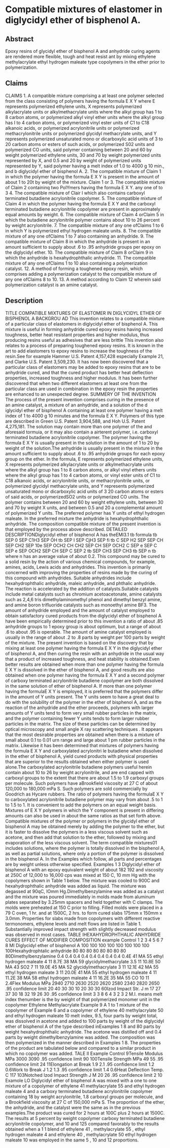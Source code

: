 # Compatible mixtures of elastomer in diglycidyl ether of bisphenol A.

## Abstract
Epoxy resins of glycidyl ether of bisphenol A and anhydride curing agents are rendered more flexible, tough and heat resist ant by mixing ethylene methylacrylate ethyl hydrogen maleate type copolymers in the ether prior to polymerization.

## Claims
CLAIMS 1. A compatible mixture comprising a at least one polymer selected from the class consisting of polymers having the formula E X Y where E represents polymerized ethylene units, X represents polymerized alkylacrylate units or alkylmethacrylate units where the alkyl group has 1 to 8 carbon atoms, or polymerized alkyl vinyl ether units where the alkyl group has I to 4 carbon atoms, or polymerized vinyl ester units of C1 to C18 alkanoic acids, or polymerized acrylonitrile units or polymerized methacrylonitrile units or polymerized glycidyl methacrylate units, and Y represents polymerized unsaturated mono or dicarboxylic acid units of 3 to 20 carbon atoms or esters of such acids, or polymerized S02 units and polymerized CO units, said polymer containing between 20 and 60 by weight polymerized ethylene units, 30 and 70 by weight polymerized units represented by X, and 0.5 and 20 by weight of polymerized units represented by Y, said polymer having a melt index of 1.0 to 4000 g 10 min., and b diglycidyl ether of bisphenol A. 2. The compatible mixture of Claim 1 in which the polymer having the formula E X Y is present in the amount of about 1 to 20t by weight of the mixture. Claim 1 or 3. The compatible mixture of Claim 2 containinq two PolYmers having the formula E X Y. any one of to 3 4. The compatible mixture of Clair l which also contains carboxyl terminated butadiene acrylonitrile copolymer. 5. The compatible mixture of Claim 4 in which the polymer having the formula E X Y and the carboxyl terminated butadiene acrylonitrile copolymer are present in approximately equal amounts by weight. 6. The compatible mixture of Claim 4 orClaim 5 in which the butadiene acrylonitrile polymer contains about 10 to 26 percent by weight acrylonitrile. 7. The compatible mixture of any one ofClaims 1 to 6 in which Y is polymerized ethyl hydrogen maleate units. 8. The compatible mixture of any one ofClaims 1 to 7 also containing an anhydride. 9. The compatible mixture of Claim 8 in which the anhydride is present in an amount sufficient to supply about .6 to .95 anhydride groups per epoxy on the diglycidyl ether. 10. The compatible mixture of Claim 8 orClaim 9 in which the anhydride is hexahydrophthalic anhydride. 11. The compatible mixture of any one ofClaims 1 to 10 also containing a polymerization catalyst. 12. A method of forming a toughened epoxy resin, which comprises adding a polymerization catalyst to the compatible mixture of any one ofClaims 8 to 10. 13. A method according to Claim 12 wherein said polymerization catalyst is an amine catalyst.

## Description
TITLE COMPATIBLE MIXTURES OF ELASTOMER IN DIGLYCIDYL ETHER OF BISPHENOL A BACKGROU AD This invention relates to a compatible mixture of a particular class of elastomers in diglycidyl ether of bisphenol A. This mixture is useful in forming anhydride cured epoxy resins having increased toughness, better heat resistant properties and higher modulus, thus producing resins useful as adhesives that are less brittle This invention also relates to a process of preparing toughened epoxy resins. It is known in the art to add elastomers to epoxy resins to increase the toughness of the resin.See for example Hammer U.S. Patent 4,157,428 especially Example 21, and Clarke U.S. Patent 3,509,230. It has now been discovered that a particular class of elastomers may be added to epoxy resins that are to be anhydride cured, and that the cured product has better heat deflection properties, increased toughness and higher modulus. It has been further discovered that when two different elastomers at least one from the particular class are used in combination in the epoxy resin the properties are enhanced to an unexpected degree. SUMMERY OF THE INVENTION The process of the present invention comprises curing in the presence of an amine catalyst, a mixture of an anhydride, and a solution of the d iglycidyl ether of bisphenol A containing at least one polymer having a melt index of 1 to 4000 g 10 minutes and the formula E X Y. Polymers of this type are described in Green U.S. Patent 3,904,588, and Hoh U.S. Patent 4,275,181. The solution may contain more than one polymer of the and aforesaid tormuia, or it may also contain a airterent polymer, i.e. carboxyl terminated butadiene acrylonitrile copolymer. The polymer having the formula E X Y is usually present in the solution in the amount of 1 to 20 by weight of the solution.The anhydride is usually present in the mixture in the amount sufficient to supply about .6 to .95 anhydride groups for each epoxy group on the ether. In the formula, E represents polymerized ethylene units, X represents polymerized alkylacrylate units or alkylmethacrylate units where the alkyl group has 1 to 8 carbon atoms, or alkyl vinyl ethers units where the alkyl group has 1 to 4 carbon atoms, or vinyl ester units of C1 to C18 alkanoic acids, or acrylonitrile units, or methacrylonitrile units, or polymerized glycidyl methacrylate units, and Y represents polymerized unsaturated mono or dicarboxylic acid units of 3 20 carbon atoms or esters of said acids, or polymerizedSO2 units or polymerized CO units. The polymer contains between 20 and 60 by weight ethylene units, between 30 and 70 by weight X units, and between 0.5 and 20 a complemental amount of polymerized Y units. The preferred polymer has Y units of ethyl hydrogen maleate. In the preferred mixture the anhydride is hexahydrophthalic anhydride. The composition compatible mixture of the present invention is that employed by the process above described. DETAILED DESCRIPTIONDiglycidyl ether of bisphenol A has theEMI3.1 tb formula tb SEP 0 SEP C1H3 SEP OH tb SEP I SEP CjH3 SEP fi tb C SEP H2 SEP SEP CH SEP CH2 SEP 10e SEP OCH2 CH CH2 SEP CH SEP OCH2 C SEP e SEP C SEP e SEP OCH2 SEP CH SEP C SEP 2 tb SEP CH3 SEP CH3 tb SEP n tb where n has an average value of about 0.2. This compound may be cured to a solid resin by the action of various chemical compounds, for example, amines, acids, Lewis acids and anhydrides. This invention is primarily concerned with improving the properties of resins made by the curing of this compound with anhydrides. Suitable anhydrides include hexahydrophthalic anhydride, maleic anhydride, and phthalic anhydride. The reaction is accelerated by the addition of catalysts.Suitable catalysts include metal catalysts such as chromium acetoacetonate, amine catalysts such as 2,4,6 tris dimethylaminomethyl phenol and dimethyl benzyl amine, and amine boron trifluoride catalysts such as monoethyl amine BF3. The amount of anhydride employed and the amount of catalyst employed to obtain satisfactory cured products from the diglycidyl ether of bisphenol A have been empirically determined prior to this invention a ratio of about .85 anhydride groups to 1 epoxy group is about optimum, but a range of about .6 to about .95 is operable. The amount of amine catalyst employed is usually in the range of about .2 to .8 parts by weight per 100 parts by weight of the mixture. The present invention is based on the discovery that by mixing at least one polymer having the formula E X Y in the diglycidyl ether of bisphenol A, and then curing the resin with an anhydride in the usual way that a product of increased toughness, and heat stability is obtained.Even better results are obtained when more than one polymer having the formula E X Y is dissolved in the ether of bisphenol A, and good results are also obtained when one polymer having the formula E X Y and a second polymer of carboxy terminated acrylonitrile butadiene copolymer are both dissolved in the same solution of ether of bisphenol A. If more than one polymer having the formulaE X Y is employed, it is preferred that the polymers differ in the amount of Y units present. The Y units seem to have a great deal to do with the solubility of the polymer in the ether of bisphenol A, and as the reaction of the anhydride and the ether proceeds, polymers with larger amounts of Y units tend to form very small rubber particles in the matrix, and the polymer containing fewer Y units tends to form larger rubber particles in the matrix. The size of these particles can be determined by optical microscopy and small angle X ray scattering techniques . It appears that the most desirable properties are obtained when there is a mixture of small about 0.1 to 0.01 urn range and large about 1 pm rubber particles in the matrix. Likewise it has been determined that mixtures of polymers having the formula E X Y and carboxylated acrylonitri le butadiene when dissolved in the ether of bisphenol A, yield cured products with physical properties that are superior to the results obtained when either polymer is used alone.The carboxylated acrylonitrile butadiene polymers useful herein contain about 10 to 26 by weight acrylonitrile, and are end capped with carboxyl groups to the extent that there are about 1.5 to 1.9 carboxyl groups per molecule. Such polymers have aBrookfield viscosity at 27 C of about 120,000 to 180,000 mPa S. Such polymers are sold commercially by Goodrich as Hycare rubbers. The ratio of polymers having the formulaE X Y to carboxylated acrylonitrile butadiene polymer may vary from about .5 to 1 to 1.5 to 1. It is convenient to add the polymers on an equal weight basis. Mixtures of E X Y polymers in which the Y component is present in differing amounts can also be used in about the same ratios as that set forth above. Compatible mixtures of the polymer or polymers in the glycidyl ether of bisphenol A may be obtained merely by adding the polymer to the ether, but it is faster to dissolve the polymers in a less viscous solvent such as acetone, and then add that solution to the ether, followed by mixing and evaporation of the less viscous solvent. The term compatible mixtures01 includes solutions, where the polymer is totally dissolved in the bisphenol A, as well as partial solutions, where only a portion of the polymer is dissolved in the bisphenol A. In the Examples which follow, all parts and percentages are by weight unless otherwise specified. Examples 1 3 Diglycidyl ether of bisphenol A with an epoxy equivalent weight of about 182 192 and viscosity at 250C of 12,000 to 16,000 cps was mixed at 150 C, 10 mm Hg with the copolymers shown in Table 1 below. The mixture was cooled to 900C and hexahydrophthalic anhydride was added as liquid. The mixture was degassed at 90qC, lOmm Hg.Dimethylbenzylamine was added as a catalyst and the mixture was poured immediately in molds made from aluminum plates separated by 3.25mm spacers and held together with C clamps. The molds were preheated at 150 C prior to filling. Filled molds were placed in a 79 C oven, 1 hr. and at 1500C, 2 hrs. to form cured slabs 175mm x 150mm x 3.0mm. Properties for slabs made from copolymers with different reactive termonomers, ethylene levels and melt flows are listed in Table 1. Substantially improved impact strength with slightly decreased modulus was observed in most cases. TABLE IHEXAHYDROPHTHALIC ANHYDRIDE CURES EFFECT OF MODIFIER COMPOSITION example Control 1 2 3 4 5 6 7 8 MI Diglycidyl ether of bisphenol A 100 100 100 100 100 100 100 100 100Hexahydrophtalic anhydride 80 80 80 80 80 80 80 80 80Dimethylbenzylamine 0.4 0.4 0.4 0.4 0.4 0.4 0.4 0.4 0.4E 41 MA 55 ethyl hydrogen maleate 4 11 8.7E 38 MA 59 glycidylmethacrylate 3.5 11 10.8E 50 MA 43 SO2 7 11 19.0E 45 MA 52 glycidylmethacrylate 3 11 12.1E 42 MA 55 ethyl hydrogen maleate 3 11 20.0E 41 MA 55 ethyl hydrogen maleate 4 11 11.2E 38 MA 58 ethyl hydrogen maleate 4 11 16.2E 35 MA 55 CO 10 11 2.4Flex Modulus MPa 2940 2710 2630 2520 2620 2580 2340 2820 2650 .95 confidence limit 20 40 30 30 10 20 30 30 60Izod Impact Str. J m 17 27 37 30 18 32 19 26 30 .95 confidence limit 3 3 8 6 4 3 2 3 2 M.I. means melt index thenumber is the by weight of that polymerized monomer unit in the copolymer Ethylene Methylacrylate Example 9 A 1 to 1 mixture of the copolymer of Example 6 and a copolymer of ethylene 40 methylacrylate 50 and ethyl hydrogen maleate 10 melt index, 9.5, four parts by weight total, was dissolved in acetone and added to 100 parts by weight of the diglycidyl ether of bisphenol A of the type described inExamples 1 8 and 80 parts by weight hexahydrophthalic anhydride. The acetone was distilled off and 0.4 parts by weight dimethylbenzylamine was added. The composition was then polymerized in the manner described in Examples 1 8. The properties of the product are tabulated below and compared to a similar product in which no copolymer was added. TALE II Example Control 9Tensile Modulus MPa 3000 3090 .95 confidence limit 90 100Tensile Strength MPa 49 55 .95 confidence limit 24 11Elongation at Break 1.9 2.1 .95 confidence limit 1.2 0.6Work to Break J 1.2 1.3 .95 confidence limit 1.4 0.6Heat Deflection Temp. C 117 103Notched Izod Impact Strength J M 20 26 .95 confidence limit 2 10 Examole LO Diglycidyl ether of bisphenol A was mixed with a one to one mixture of a copolymer of ethylene 41 methylacrylate 55 and ethyl hydrogen maleate 4 and a carboxy terminated butadiene acrylonitrile copolymer containing 18 by weight acrylonitrile, 1.8 carboxyl groups per molecule, and a Brookfield viscosity at 27 C of 150,000 mPa S. The proportion of the ether, the anhydride, and the catalyst were the same as in the previous examples.The product was cured for 2 hours at 100C plus 2 hours at 1500C. The results at 5 percent by weight copolymer carboxy terminated butadiene acrylonitrile copolymer, and 10 and 125 compared favorably to the results obtained when a 1 1 blend of ethylene 41 , methylacrylate 55 , ethyl hydrogen maleate 4 and ethylene 40 , methylacrylate 50 ethyl hydrogen maleate 10 was employed in the same 5 , 10 and 12 proportions.